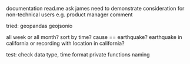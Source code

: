 documentation read.me
ask james
need to demonstrate consideration for non-technical users e.g. product manager
comment

tried:
geopandas
geojsonio

all week or all month?
sort by time?
cause == earthquake?
earthquake in california or recording with location in california?

test: check data type, time format
private functions
naming
